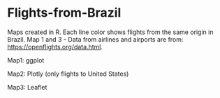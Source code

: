 # Flights-from-Brazil
Maps created in R. Each line color shows flights from the same origin in Brazil.
Map 1 and 3 - Data from airlines and airports are from: https://openflights.org/data.html.

Map1: ggplot

Map2: Plotly (only flights to United States)

Map3: Leaflet

